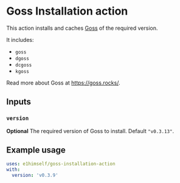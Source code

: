 # Goss Installation action

This action installs and caches [Goss](https://goss.rocks/) of the required version.

It includes:

- `goss`
- `dgoss`
- `dcgoss`
- `kgoss`

Read more about Goss at https://goss.rocks/.

## Inputs

### `version`

**Optional** The required version of Goss to install. Default `"v0.3.13"`.

## Example usage

```yml
uses: e1himself/goss-installation-action
with:
  version: 'v0.3.9'
```
